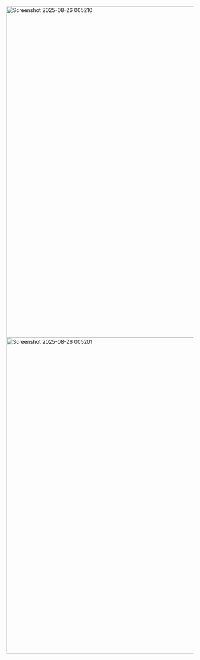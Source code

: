 <img width="1265" height="889" alt="Screenshot 2025-08-26 005210" src="https://github.com/user-attachments/assets/6832fb33-ec0c-400b-9cef-eaf85eabffc2" />
<img width="1298" height="848" alt="Screenshot 2025-08-26 005201" src="https://github.com/user-attachments/assets/723985cd-1b77-4da1-9058-0ab2d7475c8e" />
